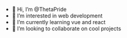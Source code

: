 - 👋 Hi, I’m @ThetaPride
- 👀 I’m interested in web development
- 🌱 I’m currently learning vue and react
- 💞️ I’m looking to collaborate on cool projects
